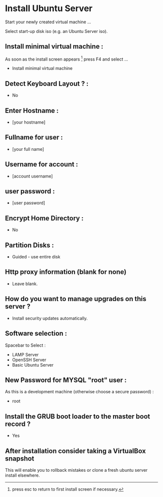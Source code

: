 # Install Ubuntu Server

Start your newly created virtual machine ...

Select start-up disk iso (e.g. an Ubuntu Server iso).

## Install minimal virtual machine :

As soon as the install screen appears [^3] press F4 and select ...

* Install minimal virtual machine

## Detect Keyboard Layout ? : 

* No

## Enter Hostname : 

* [your hostname]

## Fullname for user : 

* [your full name]

## Username for account : 

* [account username]

## user password : 

* [user password]

## Encrypt Home Directory :

 * No 

## Partition Disks :

* Guided - use entire disk

## Http proxy information (blank for none)

* Leave blank.

## How do you want to manage upgrades on this server ?

* Install security updates automatically.

## Software selection : 

Spacebar to Select :

* LAMP Server
* OpenSSH Server
* Basic Ubuntu Server

## New Password for MYSQL "root" user :

As this is a development machine (otherwise choose a secure password) :

* root

## Install the GRUB boot loader to the master boot record ?

* Yes

## After installation consider taking a VirtualBox snapshot

This will enable you to rollback mistakes or clone a fresh ubuntu server install elsewhere.


[^3]: press esc to return to first install screen if necessary.




